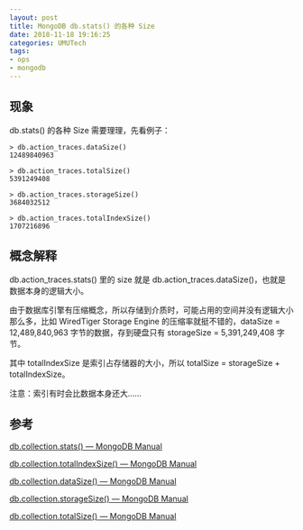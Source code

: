 ```yaml
---
layout: post
title: MongoDB db.stats() 的各种 Size
date: 2018-11-18 19:16:25
categories: UMUTech
tags:
- ops
- mongodb
---
```

## 现象

db.stats() 的各种 Size 需要理理，先看例子：

```
> db.action_traces.dataSize()
12489840963

> db.action_traces.totalSize()
5391249408

> db.action_traces.storageSize()
3684032512

> db.action_traces.totalIndexSize()
1707216896
```

## 概念解释

db.action_traces.stats() 里的 size 就是 db.action_traces.dataSize()，也就是数据本身的逻辑大小。

由于数据库引擎有压缩概念，所以存储到介质时，可能占用的空间并没有逻辑大小那么多，比如 WiredTiger Storage Engine 的压缩率就挺不错的，dataSize = 12,489,840,963 字节的数据，存到硬盘只有 storageSize = 5,391,249,408 字节。

其中 totalIndexSize 是索引占存储器的大小，所以 totalSize = storageSize + totalIndexSize。

注意：索引有时会比数据本身还大……

## 参考

[db.collection.stats() — MongoDB Manual](https://docs.mongodb.com/manual/reference/method/db.collection.stats/index.html)

[db.collection.totalIndexSize() — MongoDB Manual](https://docs.mongodb.com/manual/reference/method/db.collection.totalIndexSize/index.html)

[db.collection.dataSize() — MongoDB Manual](https://docs.mongodb.com/manual/reference/method/db.collection.dataSize/index.html)

[db.collection.storageSize() — MongoDB Manual](https://docs.mongodb.com/manual/reference/method/db.collection.storageSize/index.html)

[db.collection.totalSize() — MongoDB Manual](https://docs.mongodb.com/manual/reference/method/db.collection.totalSize/)